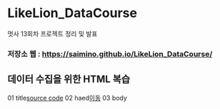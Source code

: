 # LikeLion_DataCourse
멋사 13회차 프로젝트 정리 및 발표
### 저장소 웹 : https://saimino.github.io/LikeLion_DataCourse/


## 데이터 수집을 위한 HTML 복습
   01 title[source code](https://github.com/YoonJinhoon/LikeLion_13th_DataCourse/blob/main/02_html.html)
      02 haed[이동](https://saimino.github.io/LikeLion_DataCourse/)
      03 body 
